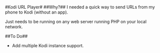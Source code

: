 #Kodi URL Player#
##Why?##
I needed a quick way to send URLs from my phone to Kodi (without an app).

Just needs to be running on any web server running PHP on your local network.

##To Do##
* Add multiple Kodi instance support.